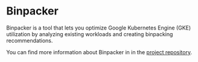 # Binpacker

Binpacker is a tool that lets you optimize Google Kubernetes Engine (GKE) utilization
by analyzing existing workloads and creating binpacking recommendations.

You can find more information about Binpacker in 
in the [project repository](https://github.com/GoogleCloudPlatform/cloud-solutions/tree/main/projects/sa-tools/gke-optimization/binpacker).
